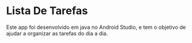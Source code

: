 # Lista De Tarefas

Este app foi desenvolvido em java no Android Studio, e tem o objetivo de ajudar a organizar as tarefas do dia a dia.

